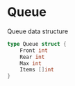 # Queue

Queue data structure 

```go
type Queue struct {
	Front int
	Rear int
	Max int
	Items []int
}
```
